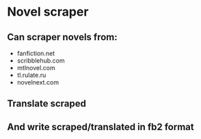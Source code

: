 # Novel scraper

## Can scraper novels from:

- fanfiction.net
- scribblehub.com
- mtlnovel.com
- tl.rulate.ru
- novelnext.com

## Translate scraped

## And write scraped/translated in fb2 format
